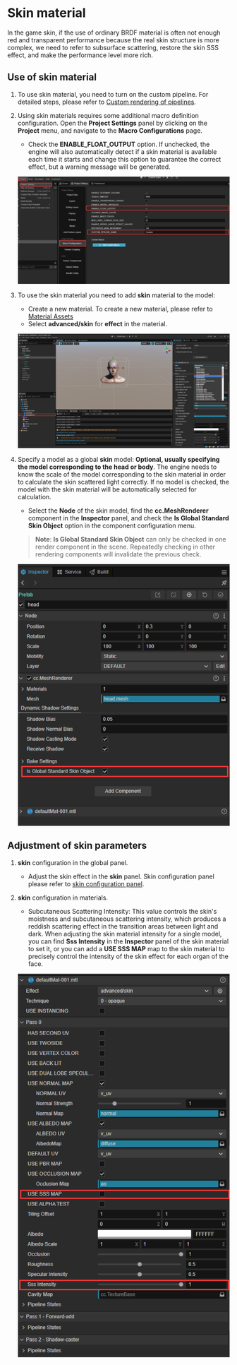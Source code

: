 # Skin material

In the game skin, if the use of ordinary BRDF material is often not enough red and transparent performance because the real skin structure is more complex, we need to refer to subsurface scattering, restore the skin SSS effect, and make the performance level more rich.

## Use of skin material

1. To use skin material, you need to turn on the custom pipeline. For detailed steps, please refer to [Custom rendering of pipelines](../../render-pipeline/custom-pipeline.md#feature-enable).

2. Using skin materials requires some additional macro definition configuration. Open the **Project Settings** panel by clicking on the **Project** menu, and navigate to the **Macro Configurations** page.

    - Check the **ENABLE_FLOAT_OUTPUT** option. If unchecked, the engine will also automatically detect if a skin material is available each time it starts and change this option to guarantee the correct effect, but a warning message will be generated.

    ![image](skin/define.png)

3. To use the skin material you need to add **skin** material to the model:

    - Create a new material. To create a new material, please refer to [Material Assets](../../asset/material.md#material-creation)
    - Select **advanced/skin** for **effect** in the material.

    ![image](skin/effect.png)

4. Specify a model as a global **skin** model: **Optional, usually specifying the model corresponding to the head or body**.
    The engine needs to know the scale of the model corresponding to the skin material in order to calculate the skin scattered light correctly. If no model is checked, the model with the skin material will be automatically selected for calculation.

    - Select the **Node** of the skin model, find the **cc.MeshRenderer** component in the **Inspector** panel, and check the **Is Global Standard Skin Object** option in the component configuration menu.

    > **Note**: **Is Global Standard Skin Object** can only be checked in one render component in the scene. Repeatedly checking in other rendering components will invalidate the previous check.

    ![image](skin/MeshRenderPanel.png)

## Adjustment of **skin** parameters

1. **skin** configuration in the global panel.

    - Adjust the skin effect in the **skin** panel. Skin configuration panel please refer to [skin configuration panel](../../concepts/scene/skin.md).

2. **skin** configuration in materials.

    - Subcutaneous Scattering Intensity: This value controls the skin's moistness and subcutaneous scattering intensity, which produces a reddish scattering effect in the transition areas between light and dark. When adjusting the skin material intensity for a single model, you can find **Sss Intensity** in the **Inspector** panel of the skin material to set it, or you can add a **USE SSS MAP** map to the skin material to precisely control the intensity of the skin effect for each organ of the face.

    ![image](skin/material.png)
